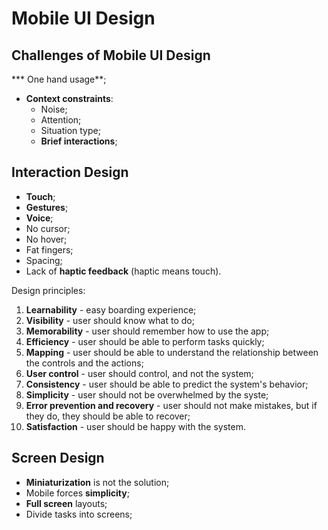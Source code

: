 # Mobile UI Design

## Challenges of Mobile UI Design

*** One hand usage**;
* **Context constraints**:
  * Noise;
  * Attention;
  * Situation type;
  * **Brief interactions**; 

## Interaction Design

* **Touch**;
* **Gestures**;
* **Voice**;
* No cursor;
* No hover;
* Fat fingers;
* Spacing;
* Lack of **haptic feedback** (haptic means touch).

Design principles:

1. **Learnability** - easy boarding experience;
2. **Visibility** - user should know what to do;
3. **Memorability** - user should remember how to use the app;
4. **Efficiency** - user should be able to perform tasks quickly;
5. **Mapping** - user should be able to understand the relationship between the controls and the actions;
6. **User control** - user should control, and not the system;
7. **Consistency** - user should be able to predict the system's behavior;
8. **Simplicity** - user should not be overwhelmed by the syste;
9. **Error prevention and recovery** - user should not make mistakes, but if they do, they should be able to recover;
10. **Satisfaction** - user should be happy with the system.

## Screen Design

* **Miniaturization** is not the solution;
* Mobile forces **simplicity**;
* **Full screen** layouts;
* Divide tasks into screens;